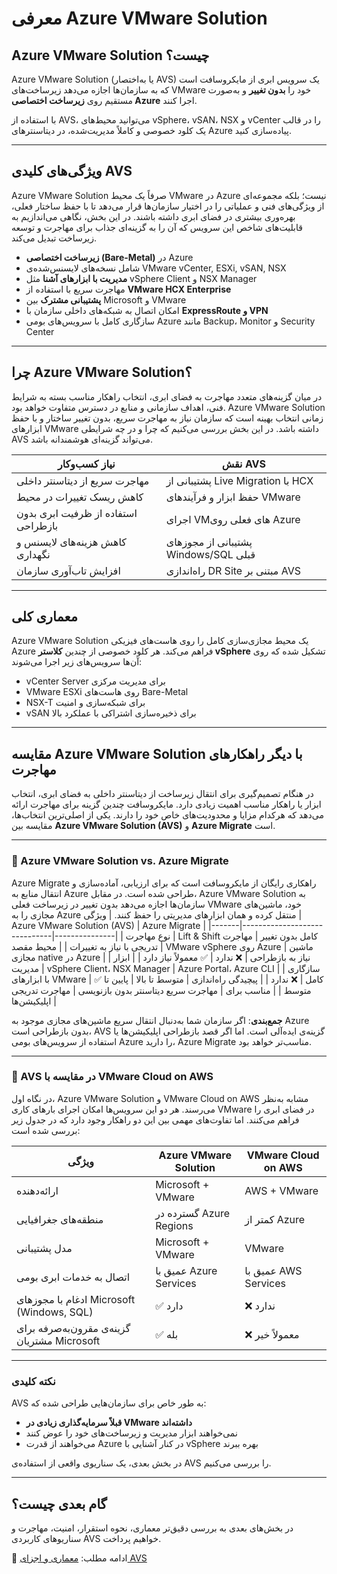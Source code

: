 # معرفی Azure VMware Solution

## Azure VMware Solution چیست؟

Azure VMware Solution (یا به‌اختصار AVS) یک سرویس ابری از مایکروسافت است که به سازمان‌ها اجازه می‌دهد زیرساخت‌های VMware خود را **بدون تغییر** و به‌صورت مستقیم روی **زیرساخت اختصاصی Azure** اجرا کنند.

با استفاده از AVS، می‌توانید محیط‌های vSphere، vSAN، NSX و vCenter را در قالب یک کلود خصوصی و کاملاً مدیریت‌شده، در دیتاسنترهای Azure پیاده‌سازی کنید.

---

## ویژگی‌های کلیدی AVS

Azure VMware Solution صرفاً یک محیط VMware در Azure نیست؛ بلکه مجموعه‌ای از ویژگی‌های فنی و عملیاتی را در اختیار سازمان‌ها قرار می‌دهد تا با حفظ ساختار فعلی، بهره‌وری بیشتری در فضای ابری داشته باشند. در این بخش، نگاهی می‌اندازیم به قابلیت‌های شاخص این سرویس که آن را به گزینه‌ای جذاب برای مهاجرت و توسعه زیرساخت تبدیل می‌کند.

- **زیرساخت اختصاصی (Bare-Metal)** در Azure
- شامل نسخه‌های لایسنس‌شده‌ی VMware vCenter, ESXi, vSAN, NSX
- **مدیریت با ابزارهای آشنا** مثل vSphere Client و NSX Manager
- مهاجرت سریع با استفاده از **VMware HCX Enterprise**
- **پشتیبانی مشترک** بین Microsoft و VMware
- امکان اتصال به شبکه‌های داخلی سازمان با **ExpressRoute و VPN**
- سازگاری کامل با سرویس‌های بومی Azure مانند Backup، Monitor و Security Center

---

## چرا Azure VMware Solution؟

در میان گزینه‌های متعدد مهاجرت به فضای ابری، انتخاب راهکار مناسب بسته به شرایط فنی، اهداف سازمانی و منابع در دسترس متفاوت خواهد بود. Azure VMware Solution زمانی انتخاب بهینه است که سازمان نیاز به مهاجرت سریع، 
بدون تغییر ساختار و با حفظ ابزارهای VMware داشته باشد. در این بخش بررسی می‌کنیم که چرا و در چه شرایطی AVS می‌تواند گزینه‌ای هوشمندانه باشد.

| نیاز کسب‌وکار | نقش AVS |
|---------------|----------|
| مهاجرت سریع از دیتاسنتر داخلی | پشتیبانی از Live Migration با HCX |
| کاهش ریسک تغییرات در محیط | حفظ ابزار و فرآیندهای VMware |
| استفاده از ظرفیت ابری بدون بازطراحی | اجرای VMهای فعلی روی Azure |
| کاهش هزینه‌های لایسنس و نگهداری | پشتیبانی از مجوزهای Windows/SQL قبلی |
| افزایش تاب‌آوری سازمان | راه‌اندازی DR Site مبتنی بر AVS |

---

## معماری کلی

Azure VMware Solution یک محیط مجازی‌سازی کامل را روی هاست‌های فیزیکی Azure فراهم می‌کند. هر کلود خصوصی از چندین **کلاستر vSphere** تشکیل شده که روی آن‌ها سرویس‌های زیر اجرا می‌شوند:

- vCenter Server برای مدیریت مرکزی
- VMware ESXi روی هاست‌های Bare-Metal
- NSX-T برای شبکه‌سازی و امنیت
- vSAN برای ذخیره‌سازی اشتراکی با عملکرد بالا

---

## مقایسه Azure VMware Solution با دیگر راهکارهای مهاجرت

در هنگام تصمیم‌گیری برای انتقال زیرساخت از دیتاسنتر داخلی به فضای ابری، انتخاب ابزار یا راهکار مناسب اهمیت زیادی دارد. مایکروسافت چندین گزینه برای مهاجرت ارائه می‌دهد که هرکدام مزایا و محدودیت‌های خاص خود را دارند.
یکی از اصلی‌ترین انتخاب‌ها، مقایسه بین **Azure VMware Solution (AVS)** و **Azure Migrate** است.

---

### 🔹 Azure VMware Solution vs. Azure Migrate

Azure Migrate راهکاری رایگان از مایکروسافت است که برای ارزیابی، آماده‌سازی و انتقال منابع به Azure طراحی شده است. در مقابل، Azure VMware Solution به سازمان‌ها اجازه می‌دهد بدون تغییر در زیرساخت فعلی VMware خود، ماشین‌های مجازی را به Azure منتقل کرده و همان ابزارهای مدیریتی را حفظ کنند.
| ویژگی | Azure VMware Solution (AVS) | Azure Migrate |
|-------|------------------------------|---------------|
| نوع مهاجرت | Lift & Shift کامل بدون تغییر | مهاجرت تدریجی با نیاز به تغییرات |
| محیط مقصد | VMware vSphere روی Azure | ماشین مجازی native در Azure |
| نیاز به بازطراحی | ❌ ندارد | ✅ معمولاً نیاز دارد |
| ابزار مدیریت | vSphere Client، NSX Manager | Azure Portal، Azure CLI |
| سازگاری با ابزارهای VMware | ✅ کامل | ❌ ندارد |
| پیچیدگی راه‌اندازی | متوسط تا بالا | پایین تا متوسط |
| مناسب برای | مهاجرت سریع دیتاسنتر بدون بازنویسی | مهاجرت تدریجی اپلیکیشن‌ها |

**جمع‌بندی**: اگر سازمان شما به‌دنبال انتقال سریع ماشین‌های مجازی موجود به Azure بدون بازطراحی است، AVS گزینه‌ی ایده‌آلی است. اما اگر قصد بازطراحی اپلیکیشن‌ها یا استفاده از سرویس‌های بومی Azure را دارید، Azure Migrate مناسب‌تر خواهد بود.

---

### 🔸 AVS در مقایسه با VMware Cloud on AWS

در نگاه اول، Azure VMware Solution و VMware Cloud on AWS مشابه به‌نظر می‌رسند. هر دو این سرویس‌ها امکان اجرای بارهای کاری VMware در فضای ابری را فراهم می‌کنند. اما تفاوت‌های مهمی بین این دو راهکار وجود دارد که در جدول زیر بررسی شده است:

| ویژگی | Azure VMware Solution | VMware Cloud on AWS |
|--------|------------------------|----------------------|
| ارائه‌دهنده | Microsoft + VMware | AWS + VMware |
| منطقه‌های جغرافیایی | گسترده در Azure Regions | کمتر از Azure |
| مدل پشتیبانی | Microsoft + VMware | VMware |
| اتصال به خدمات ابری بومی | عمیق با Azure Services | عمیق با AWS Services |
| ادغام با مجوزهای Microsoft (Windows, SQL) | ✅ دارد | ❌ ندارد |
| گزینه‌ی مقرون‌به‌صرفه برای مشتریان Microsoft | ✅ بله | ❌ معمولاً خیر |

---

### نکته کلیدی

AVS به طور خاص برای سازمان‌هایی طراحی شده که:
- **قبلاً سرمایه‌گذاری زیادی در VMware داشته‌اند**
- نمی‌خواهند ابزار مدیریت و زیرساخت‌های خود را عوض کنند
- می‌خواهند از قدرت Azure در کنار آشنایی با vSphere بهره ببرند

در بخش بعدی، یک سناریوی واقعی از استفاده‌ی AVS را بررسی می‌کنیم.


---

## گام بعدی چیست؟

در بخش‌های بعدی به بررسی دقیق‌تر معماری، نحوه استقرار، امنیت، مهاجرت و سناریوهای کاربردی AVS خواهیم پرداخت.

🔗 ادامه مطلب: [معماری و اجزای AVS](architecture.md)

